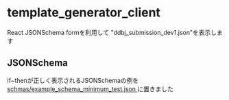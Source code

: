 # template_generator_client

React JSONSchema formを利用して
"ddbj_submission_dev1.json"を表示します

## JSONSchema

if~thenが正しく表示されるJSONSchemaの例を[schmas/example_schema_minimum_test.json
](https://github.com/ddbj/template_generator_client/blob/main/schemas/example_schema_minimum_test.json)に置きました
